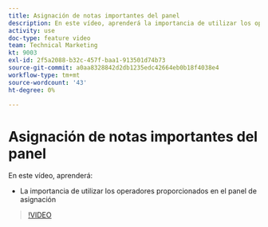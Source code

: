 ```yaml
---
title: Asignación de notas importantes del panel
description: En este vídeo, aprenderá la importancia de utilizar los operadores proporcionados en el panel de asignación en [!DNL Adobe Workfront Fusion].
activity: use
doc-type: feature video
team: Technical Marketing
kt: 9003
exl-id: 2f5a2088-b32c-457f-baa1-913501d74b73
source-git-commit: a0aa8328842d2db1235edc42664eb0b18f4038e4
workflow-type: tm+mt
source-wordcount: '43'
ht-degree: 0%

---
```


# Asignación de notas importantes del panel

En este vídeo, aprenderá:

* La importancia de utilizar los operadores proporcionados en el panel de asignación

>[!VIDEO](https://video.tv.adobe.com/v/335263/?quality=12)
